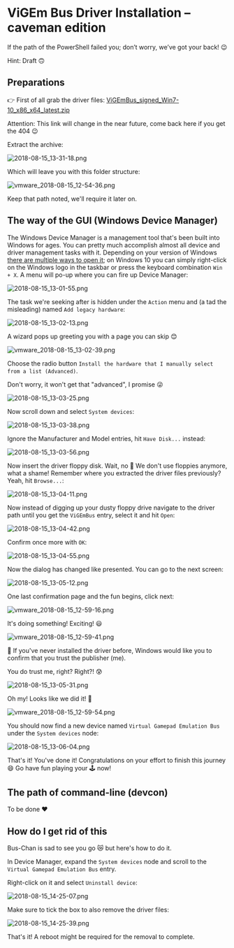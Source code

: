# ViGEm Bus Driver Installation – caveman edition

If the path of the PowerShell failed you; don’t worry, we’ve got your back! 😉

Hint: Draft 🙃

## Preparations

👉 First of all grab the driver files: [ViGEmBus_signed_Win7-10_x86_x64_latest.zip](https://downloads.vigem.org/.stable/latest/windows/x86_64/ViGEmBus_signed_Win7-10_x86_x64_latest.zip)

Attention: This link will change in the near future, come back here if you get the 404 😉

Extract the archive:

![2018-08-15_13-31-18.png](img/2018-08-15_13-31-18.png)

Which will leave you with this folder structure:

![vmware_2018-08-15_12-54-36.png](img/vmware_2018-08-15_12-54-36.png)

Keep that path noted, we'll require it later on.

## The way of the GUI (Windows Device Manager)

The Windows Device Manager is a management tool that's been built into Windows for ages. You can pretty much accomplish almost all device and driver management tasks with it. Depending on your version of Windows [there are multiple ways to open it](https://www.computerhope.com/issues/ch000833.htm); on Windows 10 you can simply right-click on the Windows logo in the taskbar or press the keyboard combination `Win + X`. A menu will po-up where you can fire up Device Manager:

![2018-08-15_13-01-55.png](img/2018-08-15_13-01-55.png)

The task we're seeking after is hidden under the `Action` menu and (a tad the misleading) named `Add legacy hardware`:

![2018-08-15_13-02-13.png](img/2018-08-15_13-02-13.png)

A wizard pops up greeting you with a page you can skip 😊

![vmware_2018-08-15_13-02-39.png](img/vmware_2018-08-15_13-02-39.png)

Choose the radio button `Install the hardware that I manually select from a list (Advanced)`.

Don't worry, it won't get that "advanced", I promise 😜

![2018-08-15_13-03-25.png](img/2018-08-15_13-03-25.png)

Now scroll down and select `System devices`:

![2018-08-15_13-03-38.png](img/2018-08-15_13-03-38.png)

Ignore the Manufacturer and Model entries, hit `Have Disk...` instead:

![2018-08-15_13-03-56.png](img/2018-08-15_13-03-56.png)

Now insert the driver floppy disk. Wait, no 🤨 We don't use floppies anymore, what a shame! Remember where you extracted the driver files previously? Yeah, hit `Browse...`:

![2018-08-15_13-04-11.png](img/2018-08-15_13-04-11.png)

Now instead of digging up your dusty floppy drive navigate to the driver path until you get the `ViGEmBus` entry, select it and hit `Open`:

![2018-08-15_13-04-42.png](img/2018-08-15_13-04-42.png)

Confirm once more with `OK`:

![2018-08-15_13-04-55.png](img/2018-08-15_13-04-55.png)

Now the dialog has changed like presented. You can go to the next screen:

![2018-08-15_13-05-12.png](img/2018-08-15_13-05-12.png)

One last confirmation page and the fun begins, click next:

![vmware_2018-08-15_12-59-16.png](img/vmware_2018-08-15_12-59-16.png)

It's doing something! Exciting! 😃

![vmware_2018-08-15_12-59-41.png](img/vmware_2018-08-15_12-59-41.png)

👮 If you've never installed the driver before, Windows would like you to confirm that you trust the publisher (me). 

You do trust me, right? Right?! 😰

![2018-08-15_13-05-31.png](img/2018-08-15_13-05-31.png)

Oh my! Looks like we did it! 🎉

![vmware_2018-08-15_12-59-54.png](img/vmware_2018-08-15_12-59-54.png)

You should now find a new device named `Virtual Gamepad Emulation Bus` under the `System devices` node:

![2018-08-15_13-06-04.png](img/2018-08-15_13-06-04.png)

That's it! You've done it! Congratulations on your effort to finish this journey 😄 Go have fun playing your 🕹️ now!

## The path of command-line (devcon)

To be done ❤️

## How do I get rid of this

Bus-Chan is sad to see you go 😿 but here's how to do it.

In Device Manager, expand the `System devices` node and scroll to the `Virtual Gamepad Emulation Bus` entry. 

Right-click on it and select `Uninstall device`:

![2018-08-15_14-25-07.png](img/2018-08-15_14-25-07.png)

Make sure to tick the box to also remove the driver files:

![2018-08-15_14-25-39.png](img/2018-08-15_14-25-39.png)

That's it! A reboot might be required for the removal to complete.
